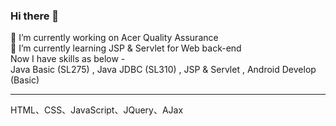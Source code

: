 ### Hi there 👋
🔭 I’m currently working on Acer Quality Assurance 
<br>
🌱 I’m currently learning JSP & Servlet for Web back-end 
<br> 
Now I have skills as below -  
Java Basic (SL275) ,
Java JDBC (SL310) ,
JSP & Servlet , 
Android Develop (Basic)
<hr>
HTML、CSS、JavaScript、JQuery、AJax
<!--
**apec07/apec07** is a ✨ _special_ ✨ repository because its `README.md` (this file) appears on your GitHub profile.

Here are some ideas to get you started:

- 🔭 I’m currently working on ...
- 🌱 I’m currently learning ...
- 👯 I’m looking to collaborate on ...
- 🤔 I’m looking for help with ...
- 💬 Ask me about ...
- 📫 How to reach me: ...
- 😄 Pronouns: ...
- ⚡ Fun fact: ...
-->
